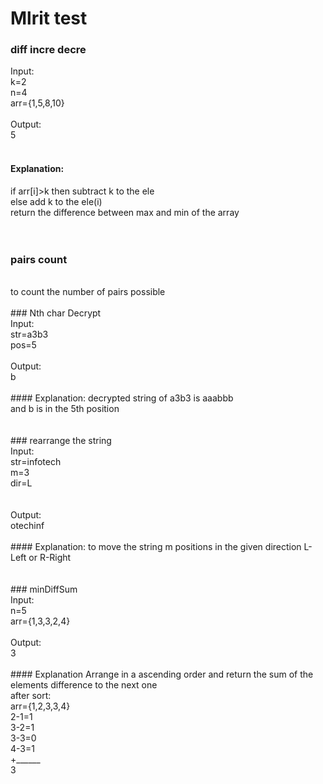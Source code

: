 # Mlrit test

### diff incre decre

Input: <br />
k=2 <br />
n=4 <br />
arr={1,5,8,10} <br />
 <br />
Output: <br />
5 <br />
 <br />
#### Explanation: <br />
if arr[i]>k then subtract k to the ele <br />
else add k to the ele(i) <br />
return the difference between max and min of the array <br />
 <br />
 <br />
### pairs count
 <br />
to count the number of pairs possible <br />
 <br />
### Nth char Decrypt
 <br />
Input: <br />
str=a3b3 <br />
pos=5 <br />
 <br />
Output: <br />
b <br />
 <br />
#### Explanation:
decrypted string of a3b3 is aaabbb <br />
and b is in the 5th position  <br />
 <br />
 <br />
### rearrange the string
 <br />
Input: <br />
str=infotech <br />
m=3 <br />
dir=L <br />
 <br /> <br />
Output: <br />
otechinf <br />
 <br />
#### Explanation:
to move the string m positions in the given direction L-Left or R-Right <br />
 <br />
 <br />
### minDiffSum
 <br />
Input: <br />
n=5 <br />
arr={1,3,3,2,4} <br />
 <br />
Output: <br />
3 <br />
 <br />
#### Explanation
Arrange in a ascending order and return the sum of the elements difference to the next one <br />
after sort: <br />
arr={1,2,3,3,4} <br />
2-1=1 <br />
3-2=1 <br />
3-3=0 <br />
4-3=1 <br />
+______ <br />
3 <br />


